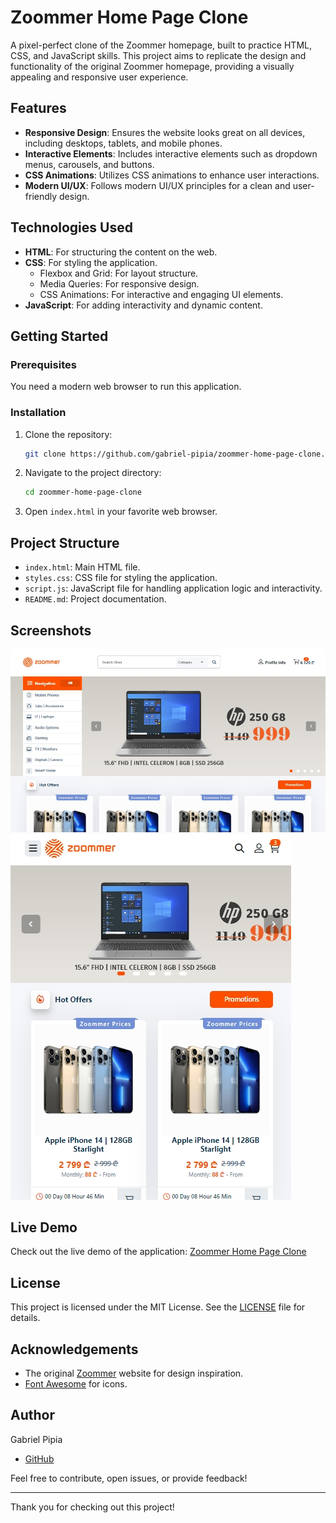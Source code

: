 # Zoommer Home Page Clone

A pixel-perfect clone of the Zoommer homepage, built to practice HTML, CSS, and JavaScript skills. This project aims to replicate the design and functionality of the original Zoommer homepage, providing a visually appealing and responsive user experience.

## Features

- **Responsive Design**: Ensures the website looks great on all devices, including desktops, tablets, and mobile phones.
- **Interactive Elements**: Includes interactive elements such as dropdown menus, carousels, and buttons.
- **CSS Animations**: Utilizes CSS animations to enhance user interactions.
- **Modern UI/UX**: Follows modern UI/UX principles for a clean and user-friendly design.

## Technologies Used

- **HTML**: For structuring the content on the web.
- **CSS**: For styling the application.
  - Flexbox and Grid: For layout structure.
  - Media Queries: For responsive design.
  - CSS Animations: For interactive and engaging UI elements.
- **JavaScript**: For adding interactivity and dynamic content.

## Getting Started

### Prerequisites

You need a modern web browser to run this application.

### Installation

1. Clone the repository:
    ```bash
    git clone https://github.com/gabriel-pipia/zoommer-home-page-clone.git
    ```

2. Navigate to the project directory:
    ```bash
    cd zoommer-home-page-clone
    ```

3. Open `index.html` in your favorite web browser.

## Project Structure

- `index.html`: Main HTML file.
- `styles.css`: CSS file for styling the application.
- `script.js`: JavaScript file for handling application logic and interactivity.
- `README.md`: Project documentation.

## Screenshots

![Home Page](assets/screenshot/Desktop.jpeg)
![Responsive Design](assets/screenshot/Mobile.jpeg)

## Live Demo

Check out the live demo of the application: [Zoommer Home Page Clone](https://gp-zoommer-clone-home-page.netlify.app)

## License

This project is licensed under the MIT License. See the [LICENSE](LICENSE) file for details.

## Acknowledgements

- The original [Zoommer](https://www.zoommer.ge) website for design inspiration.
- [Font Awesome](https://fontawesome.com/) for icons.

## Author

Gabriel Pipia
- [GitHub](https://github.com/gabriel-pipia)

Feel free to contribute, open issues, or provide feedback!

---

Thank you for checking out this project!